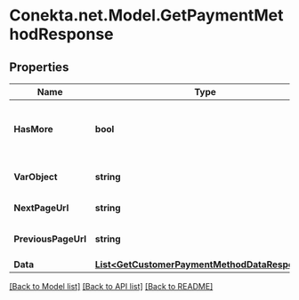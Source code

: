 # Conekta.net.Model.GetPaymentMethodResponse

## Properties

Name | Type | Description | Notes
------------ | ------------- | ------------- | -------------
**HasMore** | **bool** | Indicates if there are more pages to be requested | 
**VarObject** | **string** | Object type, in this case is list | 
**NextPageUrl** | **string** | URL of the next page. | [optional] 
**PreviousPageUrl** | **string** | Url of the previous page. | [optional] 
**Data** | [**List&lt;GetCustomerPaymentMethodDataResponse&gt;**](GetCustomerPaymentMethodDataResponse.md) |  | [optional] 

[[Back to Model list]](../README.md#documentation-for-models) [[Back to API list]](../README.md#documentation-for-api-endpoints) [[Back to README]](../README.md)

